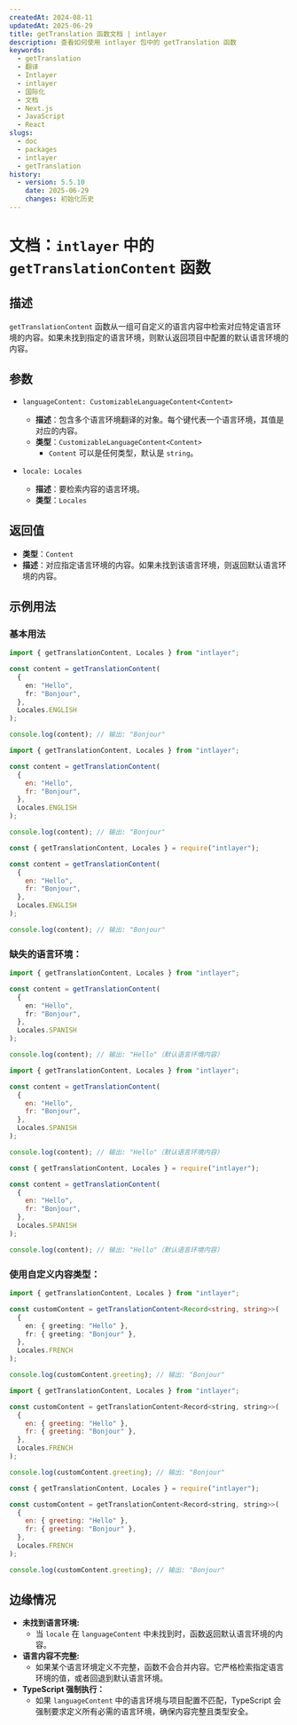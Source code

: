 ```yaml
---
createdAt: 2024-08-11
updatedAt: 2025-06-29
title: getTranslation 函数文档 | intlayer
description: 查看如何使用 intlayer 包中的 getTranslation 函数
keywords:
  - getTranslation
  - 翻译
  - Intlayer
  - intlayer
  - 国际化
  - 文档
  - Next.js
  - JavaScript
  - React
slugs:
  - doc
  - packages
  - intlayer
  - getTranslation
history:
  - version: 5.5.10
    date: 2025-06-29
    changes: 初始化历史
---
```


# 文档：`intlayer` 中的 `getTranslationContent` 函数

## 描述

`getTranslationContent` 函数从一组可自定义的语言内容中检索对应特定语言环境的内容。如果未找到指定的语言环境，则默认返回项目中配置的默认语言环境的内容。

## 参数

- `languageContent: CustomizableLanguageContent<Content>`

  - **描述**：包含多个语言环境翻译的对象。每个键代表一个语言环境，其值是对应的内容。
  - **类型**：`CustomizableLanguageContent<Content>`
    - `Content` 可以是任何类型，默认是 `string`。

- `locale: Locales`

  - **描述**：要检索内容的语言环境。
  - **类型**：`Locales`

## 返回值

- **类型**：`Content`
- **描述**：对应指定语言环境的内容。如果未找到该语言环境，则返回默认语言环境的内容。

## 示例用法

### 基本用法

```typescript codeFormat="typescript"
import { getTranslationContent, Locales } from "intlayer";

const content = getTranslationContent(
  {
    en: "Hello",
    fr: "Bonjour",
  },
  Locales.ENGLISH
);

console.log(content); // 输出: "Bonjour"
```

```javascript codeFormat="esm"
import { getTranslationContent, Locales } from "intlayer";

const content = getTranslationContent(
  {
    en: "Hello",
    fr: "Bonjour",
  },
  Locales.ENGLISH
);

console.log(content); // 输出: "Bonjour"
```

```javascript codeFormat="commonjs"
const { getTranslationContent, Locales } = require("intlayer");

const content = getTranslationContent(
  {
    en: "Hello",
    fr: "Bonjour",
  },
  Locales.ENGLISH
);

console.log(content); // 输出: "Bonjour"
```

### 缺失的语言环境：

```typescript codeFormat="typescript"
import { getTranslationContent, Locales } from "intlayer";

const content = getTranslationContent(
  {
    en: "Hello",
    fr: "Bonjour",
  },
  Locales.SPANISH
);

console.log(content); // 输出: "Hello"（默认语言环境内容）
```

```javascript codeFormat="esm"
import { getTranslationContent, Locales } from "intlayer";

const content = getTranslationContent(
  {
    en: "Hello",
    fr: "Bonjour",
  },
  Locales.SPANISH
);

console.log(content); // 输出: "Hello"（默认语言环境内容）
```

```javascript codeFormat="commonjs"
const { getTranslationContent, Locales } = require("intlayer");

const content = getTranslationContent(
  {
    en: "Hello",
    fr: "Bonjour",
  },
  Locales.SPANISH
);

console.log(content); // 输出: "Hello"（默认语言环境内容）
```

### 使用自定义内容类型：

```typescript codeFormat="typescript"
import { getTranslationContent, Locales } from "intlayer";

const customContent = getTranslationContent<Record<string, string>>(
  {
    en: { greeting: "Hello" },
    fr: { greeting: "Bonjour" },
  },
  Locales.FRENCH
);

console.log(customContent.greeting); // 输出: "Bonjour"
```

```javascript codeFormat="esm"
import { getTranslationContent, Locales } from "intlayer";

const customContent = getTranslationContent<Record<string, string>>(
  {
    en: { greeting: "Hello" },
    fr: { greeting: "Bonjour" },
  },
  Locales.FRENCH
);

console.log(customContent.greeting); // 输出: "Bonjour"
```

```javascript codeFormat="commonjs"
const { getTranslationContent, Locales } = require("intlayer");

const customContent = getTranslationContent<Record<string, string>>(
  {
    en: { greeting: "Hello" },
    fr: { greeting: "Bonjour" },
  },
  Locales.FRENCH
);

console.log(customContent.greeting); // 输出: "Bonjour"
```

## 边缘情况

- **未找到语言环境:**
  - 当 `locale` 在 `languageContent` 中未找到时，函数返回默认语言环境的内容。
- **语言内容不完整:**
  - 如果某个语言环境定义不完整，函数不会合并内容。它严格检索指定语言环境的值，或者回退到默认语言环境。
- **TypeScript 强制执行：**
  - 如果 `languageContent` 中的语言环境与项目配置不匹配，TypeScript 会强制要求定义所有必需的语言环境，确保内容完整且类型安全。
